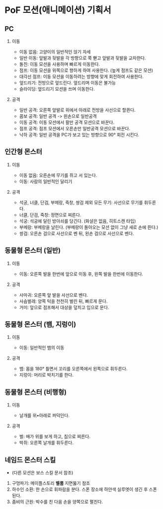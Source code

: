 # PoF 모션(애니메이션) 기획서
## PC
1. 이동
    * 이동 없음: 고양이의 일반적인 앉기 자세
    * 일반 이동: 앞발과 뒷발을 각 방향으로 쭉 뻗고 앞발과 뒷발을 교차한다.
    * 돌진: 이동 모션을 사용하며 빠르게 이동한다.
    * 점프: 이동 모션을 위쪽으로 향하게 하여 사용한다. (높게 점프도 같은 모션)
    * 대각선 점프: 이동 모션을 이동하려는 방향에 맞게 회전하여 사용한다.
    * 엎드리기: 전방으로 엎드린다. 엎드리며 이동은 불가능
    * 슬라이딩: 엎드리기 모션을 쓰며 이동한다.

2. 공격 
    * 일반 공격: 오른쪽 앞발로 위에서 아래로 전방을 사선으로 할퀸다.
    * 콤보 공격: 일반 공격 -> 왼손으로 일반공격
    * 이동 공격: 이동 모션에서 팔만 공격 모션으로 바꾼다.
    * 점프 공격: 점프 모션에서 오른손만 일반공격 모션으로 바꾼다.
    * 낙하 공격: 일반 공격을 PC가 보고 있는 방향으로 90° 회전 시킨다.

## 인간형 몬스터
1. 이동
    * 이동 없음: 오른손에 무기를 쥐고 서 있는다.
    * 이동: 사람의 일반적인 달리기

2. 공격
    * 석궁, 너클, 단검, 부메랑, 죽창, 쌍검 제외 모든 무기: 사선으로 무기를 휘두른다.
    * 너클, 단검, 죽창: 정면으로 찌른다.
    * 석궁: 석궁에 달린 방아쇠를 당긴다. (화살은 없음, 히트스캔 타입)
    * 부메랑: 부메랑을 날린다. (부메랑이 돌아오는 모션 없이 그냥 새로 손에 쥔다.)
    * 쌍검: 오른손 검으로 사선으로 벤 뒤, 왼손 검으로 사선으로 벤다.

## 동물형 몬스터 (일반)
1. 이동
    * 이동: 오른쪽 발을 한번에 앞으로 이동 후, 왼쪽 발을 한번에 이동한다.

2. 공격
    * 사마귀: 오른쪽 앞 발을 사선으로 벤다.
    * 사슴벌레: 양쪽 턱을 천천히 벌린 뒤, 빠르게 문다.
    * 거미: 앞으로 점프해서 대상을 덮치고 입으로 문다.

## 동물형 몬스터 (뱀, 지렁이)
1. 이동
    * 이동: 일반적인 뱀의 이동

2. 공격
    * 뱀: 몸을 180° 틀면서 꼬리를 오른쪽에서 왼쪽으로 휘두른다.
    * 지렁이: 머리로 박치기를 한다.

## 동물형 몬스터 (비행형)
1. 이동
    * 날개를 위•아래로 퍼덕인다.

2. 공격
    * 벌: 배가 위를 보게 하고, 침으로 찌른다.
    * 박쥐: 오른쪽 날개를 휘두른다.

## 네임드 몬스터 스킬
* (다른 모션은 보스 스킬 문서 참조)
1. 구멍파기: 메이플스토리 **벨룸** 지면뚫기 참조
2. 하수인 소환: 한 손으로 휘파람을 분다. 스폰 장소에 하얀색 실루엣이 생긴 후 스폰된다.
3. 좀비의 근원: 박수를 친 다음 손을 양쪽으로 펼친다.